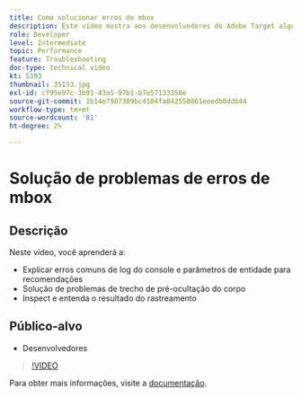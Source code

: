 ```yaml
---
title: Como solucionar erros de mbox
description: Este vídeo mostra aos desenvolvedores do Adobe Target alguns erros comuns de log do console e parâmetros de entidade para recomendações. Saiba como solucionar problemas do trecho de pré-ocultação do corpo e como inspecionar e entender a saída de rastreamento.
role: Developer
level: Intermediate
topic: Performance
feature: Troubleshooting
doc-type: technical video
kt: 5393
thumbnail: 35153.jpg
exl-id: cf95e97c-3b91-43a5-97b1-b7e57133358e
source-git-commit: 1b14e7987309bc4104fa842558861eeedb0ddb44
workflow-type: tm+mt
source-wordcount: '81'
ht-degree: 2%

---
```


# Solução de problemas de erros de mbox

## Descrição

Neste vídeo, você aprenderá a:

* Explicar erros comuns de log do console e parâmetros de entidade para recomendações
* Solução de problemas de trecho de pré-ocultação do corpo
* Inspect e entenda o resultado do rastreamento

## Público-alvo

* Desenvolvedores

>[!VIDEO](https://video.tv.adobe.com/v/35153/?quality=12)

Para obter mais informações, visite a [documentação](https://experienceleague.adobe.com/docs/target/using/troubleshoot/troubleshooting-target.html?lang=en).
